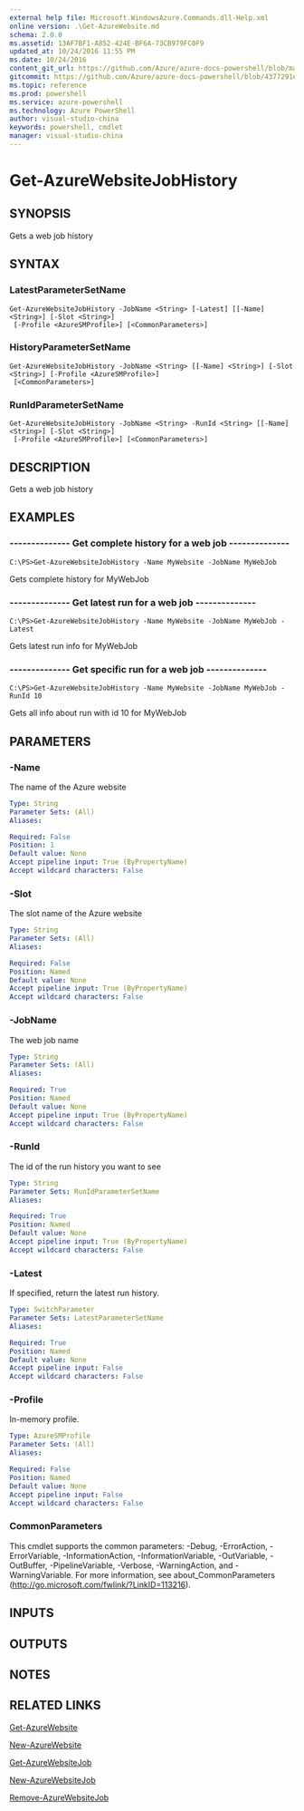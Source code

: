 ```yaml
---
external help file: Microsoft.WindowsAzure.Commands.dll-Help.xml
online version: .\Get-AzureWebsite.md
schema: 2.0.0
ms.assetid: 13AF7BF1-A852-424E-BF6A-73CB979FC0F9
updated_at: 10/24/2016 11:55 PM
ms.date: 10/24/2016
content_git_url: https://github.com/Azure/azure-docs-powershell/blob/master/azureps-cmdlets-docs/ServiceManagement/Azure.Compute/v1.6.1/Get-AzureWebsiteJobHistory.md
gitcommit: https://github.com/Azure/azure-docs-powershell/blob/4377291ee360e58e2c1c5d644155daf6a0279055/azureps-cmdlets-docs/ServiceManagement/Azure.Compute/v1.6.1/Get-AzureWebsiteJobHistory.md
ms.topic: reference
ms.prod: powershell
ms.service: azure-powershell
ms.technology: Azure PowerShell
author: visual-studio-china
keywords: powershell, cmdlet
manager: visual-studio-china
---
```


# Get-AzureWebsiteJobHistory

## SYNOPSIS
Gets a web job history

## SYNTAX

### LatestParameterSetName
```
Get-AzureWebsiteJobHistory -JobName <String> [-Latest] [[-Name] <String>] [-Slot <String>]
 [-Profile <AzureSMProfile>] [<CommonParameters>]
```

### HistoryParameterSetName
```
Get-AzureWebsiteJobHistory -JobName <String> [[-Name] <String>] [-Slot <String>] [-Profile <AzureSMProfile>]
 [<CommonParameters>]
```

### RunIdParameterSetName
```
Get-AzureWebsiteJobHistory -JobName <String> -RunId <String> [[-Name] <String>] [-Slot <String>]
 [-Profile <AzureSMProfile>] [<CommonParameters>]
```

## DESCRIPTION
Gets a web job history

## EXAMPLES

### --------------  Get complete history for a web job --------------
```
C:\PS>Get-AzureWebsiteJobHistory -Name MyWebsite -JobName MyWebJob
```

Gets complete history for MyWebJob

### --------------  Get latest run for a web job --------------
```
C:\PS>Get-AzureWebsiteJobHistory -Name MyWebsite -JobName MyWebJob -Latest
```

Gets latest run info for MyWebJob

### --------------  Get specific run for a web job --------------
```
C:\PS>Get-AzureWebsiteJobHistory -Name MyWebsite -JobName MyWebJob -RunId 10
```

Gets all info about run with id 10 for MyWebJob

## PARAMETERS

### -Name
The name of the Azure website

```yaml
Type: String
Parameter Sets: (All)
Aliases: 

Required: False
Position: 1
Default value: None
Accept pipeline input: True (ByPropertyName)
Accept wildcard characters: False
```

### -Slot
The slot name of the Azure website

```yaml
Type: String
Parameter Sets: (All)
Aliases: 

Required: False
Position: Named
Default value: None
Accept pipeline input: True (ByPropertyName)
Accept wildcard characters: False
```

### -JobName
The web job name

```yaml
Type: String
Parameter Sets: (All)
Aliases: 

Required: True
Position: Named
Default value: None
Accept pipeline input: True (ByPropertyName)
Accept wildcard characters: False
```

### -RunId
The id of the run history you want to see

```yaml
Type: String
Parameter Sets: RunIdParameterSetName
Aliases: 

Required: True
Position: Named
Default value: None
Accept pipeline input: True (ByPropertyName)
Accept wildcard characters: False
```

### -Latest
If specified, return the latest run history.

```yaml
Type: SwitchParameter
Parameter Sets: LatestParameterSetName
Aliases: 

Required: True
Position: Named
Default value: None
Accept pipeline input: False
Accept wildcard characters: False
```

### -Profile
In-memory profile.

```yaml
Type: AzureSMProfile
Parameter Sets: (All)
Aliases: 

Required: False
Position: Named
Default value: None
Accept pipeline input: False
Accept wildcard characters: False
```

### CommonParameters
This cmdlet supports the common parameters: -Debug, -ErrorAction, -ErrorVariable, -InformationAction, -InformationVariable, -OutVariable, -OutBuffer, -PipelineVariable, -Verbose, -WarningAction, and -WarningVariable. For more information, see about_CommonParameters (http://go.microsoft.com/fwlink/?LinkID=113216).

## INPUTS

## OUTPUTS

## NOTES

## RELATED LINKS

[Get-AzureWebsite](./Get-AzureWebsite.md)

[New-AzureWebsite](./New-AzureWebsite.md)

[Get-AzureWebsiteJob](./Get-AzureWebsiteJob.md)

[New-AzureWebsiteJob](./New-AzureWebsiteJob.md)

[Remove-AzureWebsiteJob](./Remove-AzureWebsiteJob.md)


